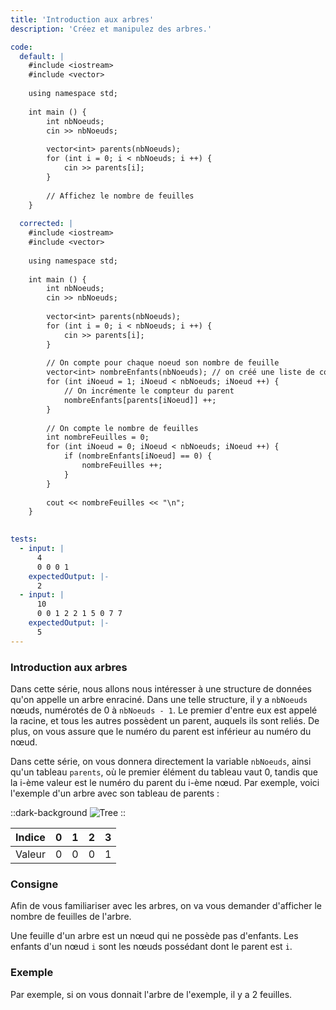 ```yaml
---
title: 'Introduction aux arbres'
description: 'Créez et manipulez des arbres.'

code:
  default: |
    #include <iostream>
    #include <vector>
    
    using namespace std;
    
    int main () {
        int nbNoeuds;
        cin >> nbNoeuds;
    
        vector<int> parents(nbNoeuds);
        for (int i = 0; i < nbNoeuds; i ++) {
            cin >> parents[i];
        }
        
        // Affichez le nombre de feuilles
    }
    
  corrected: |
    #include <iostream>
    #include <vector>
    
    using namespace std;
    
    int main () {
        int nbNoeuds;
        cin >> nbNoeuds;
    
        vector<int> parents(nbNoeuds);
        for (int i = 0; i < nbNoeuds; i ++) {
            cin >> parents[i];
        }
        
        // On compte pour chaque noeud son nombre de feuille
        vector<int> nombreEnfants(nbNoeuds); // on créé une liste de compteur
        for (int iNoeud = 1; iNoeud < nbNoeuds; iNoeud ++) {
            // On incrémente le compteur du parent
            nombreEnfants[parents[iNoeud]] ++;
        }
    
        // On compte le nombre de feuilles
        int nombreFeuilles = 0;
        for (int iNoeud = 0; iNoeud < nbNoeuds; iNoeud ++) {
            if (nombreEnfants[iNoeud] == 0) {
                nombreFeuilles ++;
            }
        }
    
        cout << nombreFeuilles << "\n";
    }
    

tests:
  - input: |
      4
      0 0 0 1
    expectedOutput: |-
      2
  - input: |
      10
      0 0 1 2 2 1 5 0 7 7
    expectedOutput: |-
      5
---
```


### Introduction aux arbres

Dans cette série, nous allons nous intéresser à une structure de données qu'on appelle un arbre enraciné. Dans une telle structure, il y a `nbNoeuds` nœuds, numérotés de 0 à `nbNoeuds - 1`. Le premier d'entre eux est appelé la racine, et tous les autres possèdent un parent, auquels ils sont reliés. De plus, on vous assure que le numéro du parent est inférieur au numéro du nœud.

Dans cette série, on vous donnera directement la variable `nbNoeuds`, ainsi qu'un tableau `parents`, où le premier élément du tableau vaut 0, tandis que la i-ème valeur est le numéro du parent du i-ème nœud. Par exemple, voici l'exemple d'un arbre avec son tableau de parents :

::dark-background
![Tree](/polympiads/tree-metro-polympiads.png)
::

| Indice | 0   | 1   | 2   | 3   |
| ------ | --- | --- | --- | --- |
| Valeur | 0   | 0   | 0   | 1   |

### Consigne

Afin de vous familiariser avec les arbres, on va vous demander d'afficher le nombre de feuilles de l'arbre.

Une feuille d'un arbre est un nœud qui ne possède pas d'enfants. Les enfants d'un nœud `i` sont les nœuds possédant dont le parent est `i`.

### Exemple

Par exemple, si on vous donnait l'arbre de l'exemple, il y a 2 feuilles.
